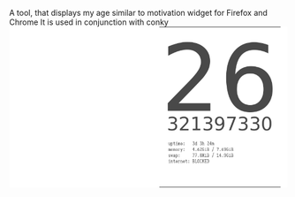 A tool, that displays my age similar to 
motivation widget for Firefox and Chrome
It is used in conjunction with conky
![Sample screen](https://raw.githubusercontent.com/MichaelLeachim/myage/master/screen.png)






